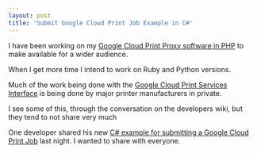 ```yaml
---
layout: post
title: 'Submit Google Cloud Print Job Example in C#'
---
```

I have been working on my <a title="Google Cloud Print Proxy in PHP" href="http://www.kinlane.com/2011/02/google-cloud-print-proxy-cloud-printer/">Google Cloud Print Proxy software in PHP</a> to make available for a wider audience.<p></p>
When I get more time I intend to work on Ruby and Python versions.<p></p>
Much of the work being done with the <a title="Google Cloud Print Services Interface" href="http://www.kinlane.com/category/google/google-cloud-print-services-interface/">Google Cloud Print Services Interface</a> is being done by major printer manufacturers in private.<p></p>
I see some of this, through the conversation on the developers wiki, but they tend to not share very much<p></p>
One developer shared his new <a title="C# example for submitting a Google Cloud Print Job" href="http://pastie.org/1733781">C# example for submitting a Google Cloud Print Job</a> last night.  I wanted to share with everyone.<p></p>
<script src="http://pastie.org/1733781.js"></script>
